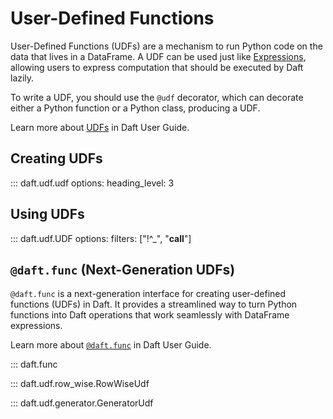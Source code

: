 # User-Defined Functions

User-Defined Functions (UDFs) are a mechanism to run Python code on the data that lives in a DataFrame. A UDF can be used just like [Expressions](expressions.md), allowing users to express computation that should be executed by Daft lazily.

To write a UDF, you should use the `@udf` decorator, which can decorate either a Python function or a Python class, producing a UDF.

Learn more about [UDFs](../custom-code/udfs.md) in Daft User Guide.

## Creating UDFs

::: daft.udf.udf
    options:
        heading_level: 3

<!-- this function needs serious reformatting with the example and resource request section should not be a heading -->

## Using UDFs

::: daft.udf.UDF
    options:
        filters: ["!^_", "__call__"]

## `@daft.func` (Next-Generation UDFs)

`@daft.func` is a next-generation interface for creating user-defined functions (UDFs) in Daft. It provides a streamlined way to turn Python functions into Daft operations that work seamlessly with DataFrame expressions.

Learn more about [`@daft.func`](../custom-code/func.md) in Daft User Guide.

::: daft.func

::: daft.udf.row_wise.RowWiseUdf

::: daft.udf.generator.GeneratorUdf
